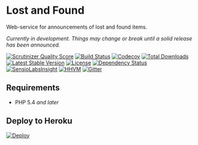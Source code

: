 Lost and Found
==============

Web-service for announcements of lost and found items.

*Currently in development. Things may change or break until a solid release has been announced.*

[![Scrutinizer Quality Score](https://img.shields.io/scrutinizer/g/stfalcon-studio/lost-and-found.svg?style=flat-square)](https://scrutinizer-ci.com/g/fre5h/olivier/)
[![Build Status](https://img.shields.io/travis/stfalcon-studio/lost-and-found.svg?style=flat-square)](https://travis-ci.org/stfalcon-studio/lost-and-found)
[![Codecov](https://img.shields.io/codecov/c/github/stfalcon-studio/lost-and-found.svg?style=flat-square)](https://codecov.io/github/stfalcon-studio/lost-and-found?branch=develop)
[![Total Downloads](https://img.shields.io/packagist/dt/stfalcon-studio/lost-and-found.svg?style=flat-square)](https://packagist.org/packages/stfalcon-studio/lost-and-found)
[![Latest Stable Version](https://img.shields.io/packagist/v/stfalcon-studio/lost-and-found.svg?style=flat-square)](https://packagist.org/packages/stfalcon-studio/lost-and-found)
[![License](https://img.shields.io/packagist/l/stfalcon-studio/lost-and-found.svg?style=flat-square)](https://packagist.org/packages/stfalcon-studio/lost-and-found)
[![Dependency Status](https://www.versioneye.com/user/projects/54da821ec1bbbd9bd70002a9/badge.svg?style=flat-square)](https://www.versioneye.com/user/projects/54da821ec1bbbd9bd70002a9)
[![SensioLabsInsight](https://img.shields.io/sensiolabs/i/b2b46a6e-33d7-4019-8b3f-6269dc1e395c.svg?style=flat-square)](https://insight.sensiolabs.com/projects/b2b46a6e-33d7-4019-8b3f-6269dc1e395c)
[![HHVM](https://img.shields.io/hhvm/stfalcon-studio/lost-and-found.svg?style=flat-square)](http://hhvm.h4cc.de/package/stfalcon-studio/lost-and-found)
[![Gitter](https://img.shields.io/badge/gitter-join%20chat-brightgreen.svg?style=flat-square)](https://gitter.im/stfalcon-studio/lost-and-found?utm_source=badge&utm_medium=badge&utm_campaign=pr-badge&utm_content=badge)

## Requirements

* PHP 5.4 *and later*

## Deploy to Heroku

[![Deploy](https://www.herokucdn.com/deploy/button.png)](https://heroku.com/deploy)
